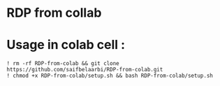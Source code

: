 # RDP from collab 

# Usage in colab cell : 
```
! rm -rf RDP-from-colab && git clone https://github.com/saifbelaarbi/RDP-from-colab.git
! chmod +x RDP-from-colab/setup.sh && bash RDP-from-colab/setup.sh
```
